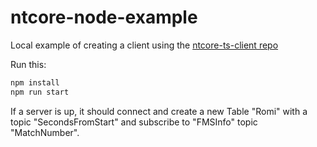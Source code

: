 # ntcore-node-example
Local example of creating a client using the [ntcore-ts-client repo](https://github.com/Chris2fourlaw/ntcore-ts-client)

Run this:
```bash
npm install
npm run start
```

If a server is up, it should connect and create a new Table "Romi" with a topic "SecondsFromStart" and subscribe to "FMSInfo" topic "MatchNumber". 
